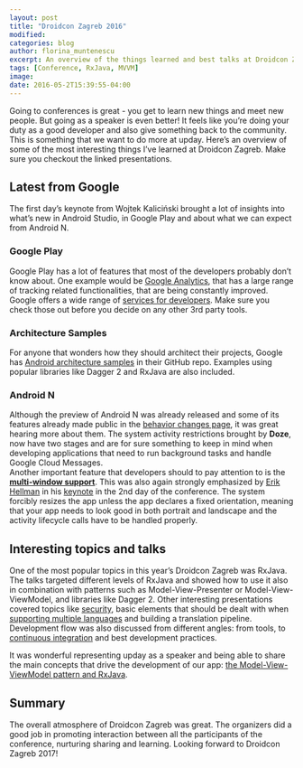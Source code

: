 ```yaml
---
layout: post
title: "Droidcon Zagreb 2016"
modified:
categories: blog
author: florina_muntenescu
excerpt: An overview of the things learned and best talks at Droidcon Zagreb 2016
tags: [Conference, RxJava, MVVM]
image:
date: 2016-05-2T15:39:55-04:00
---
```


Going to conferences is great - you get to learn new things and meet new people. But going as a speaker is even better! It feels like you’re doing your duty as a good developer and also give something back to the community. This is something that we want to do more at upday.
Here’s an overview of some of the most interesting things I’ve learned at Droidcon Zagreb. Make sure you checkout the linked presentations.

## Latest from Google

The first day’s keynote from Wojtek Kaliciński brought a lot of insights into what’s new in Android Studio, in Google Play and about what we can expect from Android N.

### Google Play
Google Play has a lot of features that most of the developers probably don’t know about. One example would be <a href="https://developers.google.com/analytics/devguides/collection/android/v4/">Google Analytics</a>, that has a large range of tracking related functionalities, that are being constantly improved. Google offers a wide range of <a href="https://developers.google.com/products/">services for developers</a>. Make sure you check those out before you decide on any other 3rd party tools.

### Architecture Samples
For anyone that wonders how they should architect their projects, Google has <a href="https://github.com/googlesamples/android-architecture">Android architecture samples</a> in their GitHub repo. Examples using popular libraries like Dagger 2 and RxJava are also included.

### Android N
Although the preview of Android N was already released and some of its features already made public in the <a href="http://developer.android.com/preview/behavior-changes.html">behavior changes page</a>, it was great hearing more about them. The system activity restrictions brought by **Doze**, now have two stages and are for sure something to keep in mind when developing applications that need to run background tasks and handle Google Cloud Messages.
<br>Another important feature that developers should to pay attention to is the <a href="http://developer.android.com/preview/features/multi-window.html">**multi-window support**</a>. This was also again strongly emphasized by <a href="http://www.hellsoft.se/">Erik Hellman</a> in his <a href="https://speakerdeck.com/erikhellman/10-common-mistakes-that-android-developers-do">keynote</a> in the 2nd day of the conference.
The system forcibly resizes the app unless the app declares a fixed orientation, meaning that your app needs to look good in both portrait and landscape and the activity lifecycle calls have to be handled properly.

## Interesting topics and talks

One of the most popular topics in this year’s Droidcon Zagreb was RxJava.  The talks targeted different levels of RxJava and showed how to use it also in combination with patterns such as Model-View-Presenter or Model-View-ViewModel, and libraries like Dagger 2.
Other interesting presentations covered topics like <a href="http://www.slideshare.net/AnaBaotic/safety-first-best-practices-in-app-security">security</a>,
basic elements that should be dealt with when <a href="http://www.slideshare.net/dpreussler/all-around-the-world-localization-and-internationalization-on-android-droidcon-zagreb">supporting multiple languages</a>
and building a translation pipeline. Development flow was also discussed from different angles: from tools, to <a href="https://speakerdeck.com/reisub/continuous-integration-and-deployment-on-android-plus-some-sweets">continuous integration</a> and best development practices.

It was wonderful representing upday as a speaker and being able to share the main concepts that drive the development of our app: <a href="
http://www.slideshare.net/FlorinaMuntenescu/mvvm-and-rxjava-the-perfect-mix-61526418">the Model-View-ViewModel pattern and RxJava</a>.

## Summary

The overall atmosphere of Droidcon Zagreb was great. The organizers did a good job in promoting interaction between all the participants of the conference, nurturing sharing and learning. Looking forward to Droidcon Zagreb 2017!
